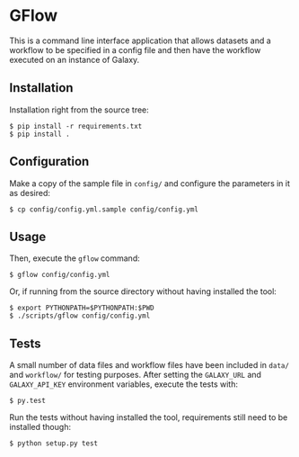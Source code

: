 GFlow
========================

This is a command line interface application that allows datasets and a workflow to be specified in a config file and then have the workflow executed on an instance of Galaxy.

Installation
------------

Installation right from the source tree:

    $ pip install -r requirements.txt
    $ pip install .

Configuration
-------------

Make a copy of the sample file in ``config/`` and configure the parameters in it as desired:

    $ cp config/config.yml.sample config/config.yml

Usage
-----

Then, execute the ``gflow`` command:

    $ gflow config/config.yml

Or, if running from the source directory without having installed the tool:

    $ export PYTHONPATH=$PYTHONPATH:$PWD
    $ ./scripts/gflow config/config.yml
    
Tests
-----

A small number of data files and workflow files have been included in ``data/`` and ``workflow/`` for testing purposes.
After setting the ```GALAXY_URL``` and ```GALAXY_API_KEY``` environment variables, execute the tests with:

    $ py.test
    
Run the tests without having installed the tool, requirements still need to be installed though:

    $ python setup.py test
